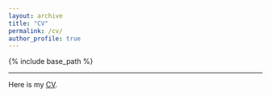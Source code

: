 ```yaml
---
layout: archive
title: "CV"
permalink: /cv/
author_profile: true
---
```


{% include base_path %}

------

Here is my [CV](https://elifuskuplu.github.io/files/elifcv.pdf).
